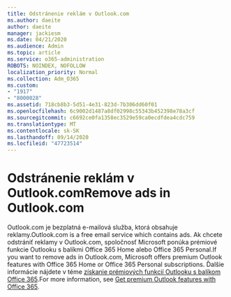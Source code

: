 ```yaml
---
title: Odstránenie reklám v Outlook.com
ms.author: daeite
author: daeite
manager: jackiesm
ms.date: 04/21/2020
ms.audience: Admin
ms.topic: article
ms.service: o365-administration
ROBOTS: NOINDEX, NOFOLLOW
localization_priority: Normal
ms.collection: Adm_O365
ms.custom:
- "1917"
- "8000028"
ms.assetid: 718cb8b3-5d51-4e31-823d-7b306dd60f01
ms.openlocfilehash: 6c9002d1487a8df02998c55343b452398e78a3cf
ms.sourcegitcommit: c6692ce0fa1358ec3529e59ca0ecdfdea4cdc759
ms.translationtype: MT
ms.contentlocale: sk-SK
ms.lasthandoff: 09/14/2020
ms.locfileid: "47723514"
---
```

# <a name="remove-ads-in-outlookcom"></a><span data-ttu-id="00c6b-102">Odstránenie reklám v Outlook.com</span><span class="sxs-lookup"><span data-stu-id="00c6b-102">Remove ads in Outlook.com</span></span>

<span data-ttu-id="00c6b-103">Outlook.com je bezplatná e-mailová služba, ktorá obsahuje reklamy.</span><span class="sxs-lookup"><span data-stu-id="00c6b-103">Outlook.com is a free email service which contains ads.</span></span> <span data-ttu-id="00c6b-104">Ak chcete odstrániť reklamy v Outlook.com, spoločnosť Microsoft ponúka prémiové funkcie Outlooku s balíkmi Office 365 Home alebo Office 365 Personal.</span><span class="sxs-lookup"><span data-stu-id="00c6b-104">If you want to remove ads in Outlook.com, Microsoft offers premium Outlook features with Office 365 Home or Office 365 Personal subscriptions.</span></span> <span data-ttu-id="00c6b-105">Ďalšie informácie nájdete v téme [získanie prémiových funkcií Outlooku s balíkom Office 365](https://go.microsoft.com/fwlink/?linkid=872181).</span><span class="sxs-lookup"><span data-stu-id="00c6b-105">For more information, see [Get premium Outlook features with Office 365](https://go.microsoft.com/fwlink/?linkid=872181).</span></span>